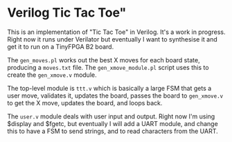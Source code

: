 # Verilog Tic Tac Toe"

This is an implementation of "Tic Tac Toe" in Verilog. It's a work in progress.
Right now it runs under Verilator but eventually I want to synthesise it
and get it to run on a TinyFPGA B2 board.

The ```gen_moves.pl``` works out the best X moves for each board state,
producing a ```moves.txt``` file. The ```gen_xmove_module.pl``` script
uses this to create the ```gen_xmove.v``` module.

The top-level module is ```ttt.v``` which is basically a large FSM
that gets a user move, validates it, updates the board, passes the board
to ```gen_xmove.v``` to get the X move, updates the board, and loops back.

The ```user.v``` module deals with user input and output. Right now I'm using
$display and $fgetc, but eventually I will add a UART module, and change this
to have a FSM to send strings, and to read characters from the UART.

